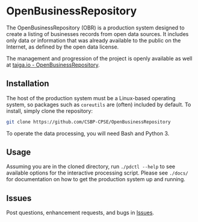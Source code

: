 # OpenBusinessRepository
The OpenBusinessRepository (OBR) is a production system designed to create a listing of businesses records from open data sources. It includes only data or information that was already available to the public on the Internet, as defined by the open data license.

The management and progression of the project is openly available as well at [taiga.io - OpenBusinessRepository](https://tree.taiga.io/project/virtualtorus-openbusinessrepository/).

## Installation

The host of the production system must be a Linux-based operating system, so packages such as `coreutils` are (often) included by default. To install, simply clone the repository:

```bash
git clone https://github.com/CSBP-CPSE/OpenBusinessRepository
```
To operate the data processing, you will need Bash and Python 3.

## Usage

Assuming you are in the cloned directory, run `./pdctl --help` to see available options for the interactive processing script. Please see `./docs/` for documentation on how to get the production system up and running.

## Issues

Post questions, enhancement requests, and bugs in [Issues](https://github.com/CSBP-CPSE/OpenBusinessRepository/issues).
